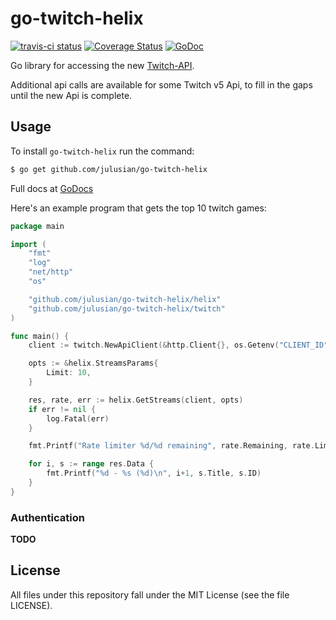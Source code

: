 # go-twitch-helix

[![travis-ci status](https://api.travis-ci.org/Julusian/go-twitch-helix.png)](https://travis-ci.org/Julusian/go-twitch-helix)
[![Coverage Status](https://coveralls.io/repos/github/Julusian/go-twitch-helix/badge.svg?branch=master)](https://coveralls.io/github/Julusian/go-twitch-helix?branch=master)
[![GoDoc](https://godoc.org/github.com/Julusian/go-twitch-helix?status.svg)](https://godoc.org/github.com/Julusian/go-twitch-helix)

Go library for accessing the new [Twitch-API](https://dev.twitch.tv/docs/).

Additional api calls are available for some Twitch v5 Api, to fill in the gaps until the new Api is complete.

## Usage

To install `go-twitch-helix` run the command:

```bash
$ go get github.com/julusian/go-twitch-helix
```

Full docs at [GoDocs](https://godoc.org/github.com/julusian/go-twitch-helix)

Here's an example program that gets the top 10 twitch games:

```go
package main

import (
	"fmt"
	"log"
	"net/http"
	"os"

	"github.com/julusian/go-twitch-helix/helix"
	"github.com/julusian/go-twitch-helix/twitch"
)

func main() {
	client := twitch.NewApiClient(&http.Client{}, os.Getenv("CLIENT_ID"))

	opts := &helix.StreamsParams{
		Limit: 10,
	}

	res, rate, err := helix.GetStreams(client, opts)
	if err != nil {
		log.Fatal(err)
	}

	fmt.Printf("Rate limiter %d/%d remaining", rate.Remaining, rate.Limit)

	for i, s := range res.Data {
		fmt.Printf("%d - %s (%d)\n", i+1, s.Title, s.ID)
	}
}
```

### Authentication

**TODO**

## License

All files under this repository fall under the MIT License (see the file LICENSE).
